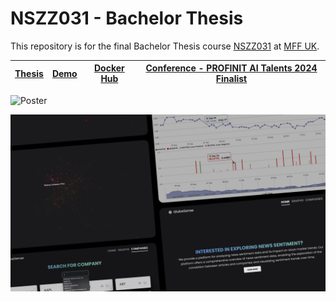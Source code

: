 # NSZZ031 - Bachelor Thesis

This repository is for the final Bachelor Thesis course [NSZZ031](https://is.cuni.cz/studium/predmety/index.php?id=8e2d2990881a77e48ecb713cc035bd4b&tid=&do=predmet&kod=NSZZ031&skr=2023) at [MFF UK](https://www.mff.cuni.cz).

| [Thesis](http://hdl.handle.net/20.500.11956/194967) | [Demo](https://drive.google.com/file/d/1Z9lMQMDJev3sbgV1IC3h_gzfoUQJANo1/view?usp=sharing) | [Docker Hub](https://hub.docker.com/repositories/stiborv) | [Conference - PROFINIT AI Talents 2024 Finalist](https://profinit.eu/akce/ai-hotspot/) |
| --- | --- | --- | --- |

![Poster](./static/poster-final.png)

![Final-Presentation](./static/final-presentation.png)